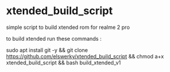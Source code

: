 # xtended_build_script
simple script to build xtended rom for realme 2 pro 

to build xtended run these commands : 


sudo apt install git -y &&  git clone https://github.com/elswerky/xtended_build_script &&  chmod a+x xtended_build_script && bash build_xtended_v1
